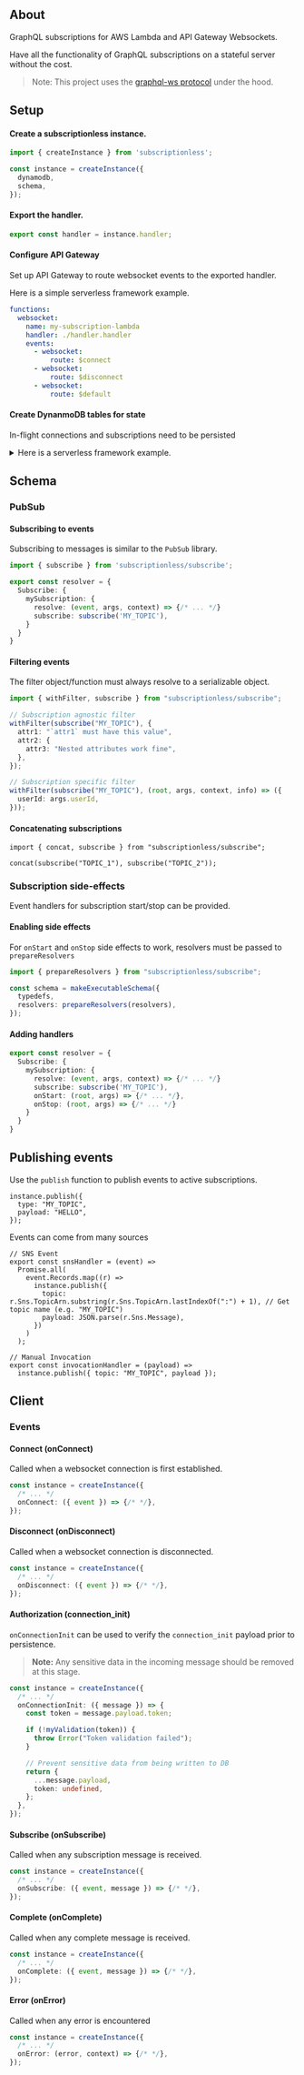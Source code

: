 ## About

GraphQL subscriptions for AWS Lambda and API Gateway Websockets.

Have all the functionality of GraphQL subscriptions on a stateful server without the cost. 

> Note: This project uses the [graphql-ws protocol](https://github.com/enisdenjo/graphql-ws) under the hood.

## Setup

#### Create a subscriptionless instance.

```ts
import { createInstance } from 'subscriptionless';

const instance = createInstance({
  dynamodb,
  schema,
});
```

#### Export the handler.

```ts
export const handler = instance.handler;
```

#### Configure API Gateway

Set up API Gateway to route websocket events to the exported handler.

Here is a simple serverless framework example.

```yaml
functions:
  websocket:
    name: my-subscription-lambda
    handler: ./handler.handler
    events:
      - websocket:
          route: $connect
      - websocket:
          route: $disconnect
      - websocket:
          route: $default
```

#### Create DynanmoDB tables for state

In-flight connections and subscriptions need to be persisted

<details>
  
<summary>Here is a serverless framework example.</summary>

```yaml
resources:
  Resources:
    # Table for tracking connections
    connectionsTable:
      Type: AWS::DynamoDB::Table
      Properties:
        TableName: ${self:provider.environment.CONNECTIONS_TABLE}
        AttributeDefinitions:
          - AttributeName: id
            AttributeType: S
        KeySchema:
          - AttributeName: id
            KeyType: HASH
        ProvisionedThroughput:
          ReadCapacityUnits: 1
          WriteCapacityUnits: 1
    # Table for tracking subscriptions
    subscriptionsTable:
      Type: AWS::DynamoDB::Table
      Properties:
        TableName: ${self:provider.environment.SUBSCRIPTIONS_TABLE}
        AttributeDefinitions:
          - AttributeName: id
            AttributeType: S
          - AttributeName: topic
            AttributeType: S
          - AttributeName: connectionId
            AttributeType: S
        KeySchema:
          - AttributeName: id
            KeyType: HASH
          - AttributeName: topic
            KeyType: RANGE
        GlobalSecondaryIndexes:
          - IndexName: ConnectionIndex
            KeySchema:
              - AttributeName: connectionId
                KeyType: HASH
            Projection:
              ProjectionType: ALL
            ProvisionedThroughput:
              ReadCapacityUnits: 1
              WriteCapacityUnits: 1
          - IndexName: TopicIndex
            KeySchema:
              - AttributeName: topic
                KeyType: HASH
            Projection:
              ProjectionType: ALL
            ProvisionedThroughput:
              ReadCapacityUnits: 1
              WriteCapacityUnits: 1
        ProvisionedThroughput:
          ReadCapacityUnits: 1
          WriteCapacityUnits: 1

```

</details>

## Schema

### PubSub

#### Subscribing to events

Subscribing to messages is similar to the `PubSub` library.

```ts
import { subscribe } from 'subscriptionless/subscribe';

export const resolver = {
  Subscribe: {
    mySubscription: {
      resolve: (event, args, context) => {/* ... */}
      subscribe: subscribe('MY_TOPIC'),
    }
  }
}
```

#### Filtering events

The filter object/function must always resolve to a serializable object.

```ts
import { withFilter, subscribe } from "subscriptionless/subscribe";

// Subscription agnostic filter
withFilter(subscribe("MY_TOPIC"), {
  attr1: "`attr1` must have this value",
  attr2: {
    attr3: "Nested attributes work fine",
  },
});

// Subscription specific filter
withFilter(subscribe("MY_TOPIC"), (root, args, context, info) => ({
  userId: args.userId,
}));
```

#### Concatenating subscriptions

```tsx
import { concat, subscribe } from "subscriptionless/subscribe";

concat(subscribe("TOPIC_1"), subscribe("TOPIC_2"));
```

### Subscription side-effects

Event handlers for subscription start/stop can be provided.

#### Enabling side effects

For `onStart` and `onStop` side effects to work, resolvers must be passed to `prepareResolvers`

```ts
import { prepareResolvers } from "subscriptionless/subscribe";

const schema = makeExecutableSchema({
  typedefs,
  resolvers: prepareResolvers(resolvers),
});
```

#### Adding handlers

```ts
export const resolver = {
  Subscribe: {
    mySubscription: {
      resolve: (event, args, context) => {/* ... */}
      subscribe: subscribe('MY_TOPIC'),
      onStart: (root, args) => {/* ... */},
      onStop: (root, args) => {/* ... */}
    }
  }
}
```

## Publishing events

Use the `publish` function to publish events to active subscriptions.

```tsx
instance.publish({
  type: "MY_TOPIC",
  payload: "HELLO",
});
```

Events can come from many sources

```tsx
// SNS Event
export const snsHandler = (event) =>
  Promise.all(
    event.Records.map((r) =>
      instance.publish({
        topic: r.Sns.TopicArn.substring(r.Sns.TopicArn.lastIndexOf(":") + 1), // Get topic name (e.g. "MY_TOPIC")
        payload: JSON.parse(r.Sns.Message),
      })
    )
  );

// Manual Invocation
export const invocationHandler = (payload) =>
  instance.publish({ topic: "MY_TOPIC", payload });
```

## Client

### Events

#### Connect (onConnect)

Called when a websocket connection is first established.

```ts
const instance = createInstance({
  /* ... */
  onConnect: ({ event }) => {/* */},
});
```

#### Disconnect (onDisconnect)

Called when a websocket connection is disconnected.

```ts
const instance = createInstance({
  /* ... */
  onDisconnect: ({ event }) => {/* */},
});
```

#### Authorization (connection_init)

`onConnectionInit` can be used to verify the `connection_init` payload prior to persistence.

> **Note:** Any sensitive data in the incoming message should be removed at this stage.

```ts
const instance = createInstance({
  /* ... */
  onConnectionInit: ({ message }) => {
    const token = message.payload.token;

    if (!myValidation(token)) {
      throw Error("Token validation failed");
    }

    // Prevent sensitive data from being written to DB
    return {
      ...message.payload,
      token: undefined,
    };
  },
});
```

#### Subscribe (onSubscribe)

Called when any subscription message is received.

```ts
const instance = createInstance({
  /* ... */
  onSubscribe: ({ event, message }) => {/* */},
});
```


#### Complete (onComplete)

Called when any complete message is received.

```ts
const instance = createInstance({
  /* ... */
  onComplete: ({ event, message }) => {/* */},
});
```

#### Error (onError)

Called when any error is encountered

```ts
const instance = createInstance({
  /* ... */
  onError: (error, context) => {/* */},
});
```
